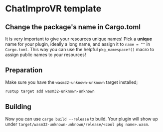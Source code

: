 # ChatImproVR template
## Change the package's name in Cargo.toml 
It is very important to give your resources unique names! Pick a **unique** name for your plugin, ideally a long name, and assign it to `name = ""` in `Cargo.toml`. This way you can use the helpful `pkg_namespace!()` macro to assign public names to your resources!


## Preparation
Make sure you have the `wasm32-unknown-unknown` target installed;
```sh
rustup target add wasm32-unknown-unknown
```

## Building
Now you can use `cargo build --release` to build. Your plugin will show up under `target/wasm32-unknown-unknown/release/<cool pkg name>.wasm`.
